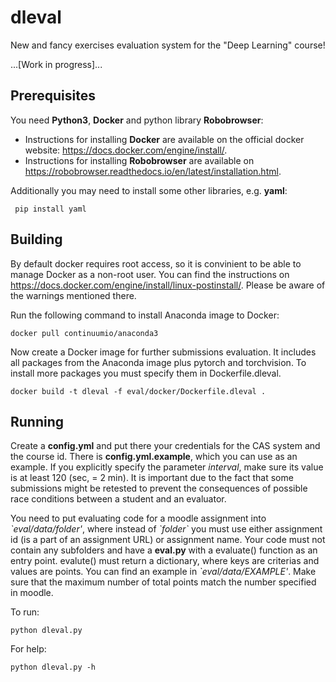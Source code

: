 # dleval
New and fancy exercises evaluation system for the "Deep Learning" course!

...[Work in progress]...

## Prerequisites
You need **Python3**, **Docker** and python library **Robobrowser**:
* Instructions for installing **Docker** are available on the official docker website: https://docs.docker.com/engine/install/.
* Instructions for installing **Robobrowser** are available on https://robobrowser.readthedocs.io/en/latest/installation.html.

Additionally you may need to install some other libraries, e.g. **yaml**:

` pip install yaml`

## Building

By default docker requires root access, so it is convinient to be able to manage Docker as a non-root user. You can find the instructions on https://docs.docker.com/engine/install/linux-postinstall/. Please be aware of the warnings mentioned there.

Run the following command to install Anaconda image to Docker:

` docker pull continuumio/anaconda3 `

Now create a Docker image for further submissions evaluation. It includes all packages from the Anaconda image plus pytorch and torchvision. To install more packages you must specify them in Dockerfile.dleval.

` docker build -t dleval -f eval/docker/Dockerfile.dleval . `

## Running

Create a **config.yml** and put there your credentials for the CAS system and the course id. There is **config.yml.example**, which you can use as an example. If you explicitly specify the parameter *interval*, make sure its value is at least 120 (sec, = 2 min). It is important due to the fact that some submissions might be retested to prevent the consequences of possible race conditions between a student and an evaluator.

You need to put evaluating code for a moodle assignment into *\`eval/data/folder'*, where instead of *\`folder\`* you must use either assignment id (is a part of an assignment URL) or assignment name. Your code must not contain any subfolders and have a **eval.py** with a evaluate() function as an entry point. evalute() must return a dictionary, where keys are criterias and values are points. You can find an example in *\`eval/data/EXAMPLE'*. Make sure that the maximum number of total points match the number specified in moodle.

To run:

` python dleval.py `

For help:

` python dleval.py -h `



